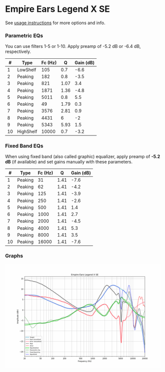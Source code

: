 # Empire Ears Legend X SE
See [usage instructions](https://github.com/jaakkopasanen/AutoEq#usage) for more options and info.

### Parametric EQs
You can use filters 1-5 or 1-10. Apply preamp of -5.2 dB or -6.4 dB, respectively.

|   # | Type      |   Fc (Hz) |    Q |   Gain (dB) |
|-----|-----------|-----------|------|-------------|
|   1 | LowShelf  |       105 | 0.7  |        -6.6 |
|   2 | Peaking   |       182 | 0.8  |        -3.5 |
|   3 | Peaking   |       821 | 1.07 |         3.4 |
|   4 | Peaking   |      1871 | 1.36 |        -4.8 |
|   5 | Peaking   |      5011 | 0.8  |         5.5 |
|   6 | Peaking   |        49 | 1.79 |         0.3 |
|   7 | Peaking   |      3576 | 2.81 |         0.9 |
|   8 | Peaking   |      4431 | 6    |        -2   |
|   9 | Peaking   |      5343 | 5.93 |         1.5 |
|  10 | HighShelf |     10000 | 0.7  |        -3.2 |

### Fixed Band EQs
When using fixed band (also called graphic) equalizer, apply preamp of **-5.2 dB** (if available) and set gains manually with these parameters.

|   # | Type    |   Fc (Hz) |    Q |   Gain (dB) |
|-----|---------|-----------|------|-------------|
|   1 | Peaking |        31 | 1.41 |        -7.6 |
|   2 | Peaking |        62 | 1.41 |        -4.2 |
|   3 | Peaking |       125 | 1.41 |        -3.9 |
|   4 | Peaking |       250 | 1.41 |        -2.6 |
|   5 | Peaking |       500 | 1.41 |         1.4 |
|   6 | Peaking |      1000 | 1.41 |         2.7 |
|   7 | Peaking |      2000 | 1.41 |        -4.5 |
|   8 | Peaking |      4000 | 1.41 |         5.3 |
|   9 | Peaking |      8000 | 1.41 |         3.5 |
|  10 | Peaking |     16000 | 1.41 |        -7.6 |

### Graphs
![](./Empire%20Ears%20Legend%20X%20SE.png)
